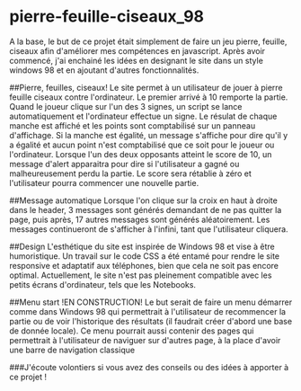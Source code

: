 # pierre-feuille-ciseaux_98

A la base, le but de ce projet était simplement de faire un jeu pierre, feuille, ciseaux afin d'améliorer mes compétences en javascript.
Après avoir commencé, j'ai enchainé les idées en designant le site dans un style windows 98 et en ajoutant d'autres fonctionnalités.

##Pierre, feuilles, ciseaux!
Le site permet à un utilisateur de jouer à pierre feuille ciseaux contre l'ordinateur. Le premier arrivé à 10 remporte la partie.
Quand le joueur clique sur l'un des 3 signes, un script se lance automatiquement et l'ordinateur effectue un signe. Le résulat de chaque manche est affiché et les points sont comptabilisé sur un panneau d'affichage. Si la manche est égalité, un message s'affiche pour dire qu'il y a égalité et aucun point n'est comptabilisé que ce soit pour le joueur ou l'ordinateur. Lorsque l'un des deux opposants atteint le score de 10, un message d'alert apparaitra pour dire si l'utilisateur a gagné ou malheureusement perdu la partie.
Le score sera rétablie à zéro et l'utilisateur pourra commencer une nouvelle partie.

##Message automatique
Lorsque l'on clique sur la croix en haut à droite dans le header, 3 messages sont générés demandant de ne pas quitter la page, puis après, 17 autres messages sont générés aléatoirement. Les messages continueront de s'afficher à l'infini, tant que l'utilisateur cliquera.

##Design
L'esthétique du site est inspirée de Windows 98 et vise à être humoristique.
Un travail sur le code CSS a été entamé pour rendre le site responsive et adaptatif aux téléphones, bien que cela ne soit pas encore optimal. Actuellement, le site n'est pas pleinement compatible avec les petits écrans d'ordinateur, tels que les Notebooks.

##Menu start
!EN CONSTRUCTION!
Le but serait de faire un menu démarrer comme dans Windows 98 qui permettrait à l'utilisateur de recommencer la partie ou de voir l'historique des résultats (il faudrait créer d'abord une base de donnée locale). Ce menu pourrait aussi contenir des pages qui permettrait à l'utilisateur de naviguer sur d'autres page, à la place d'avoir une barre de navigation classique

###J'écoute volontiers si vous avez des conseils ou des idées à apporter à ce projet !
